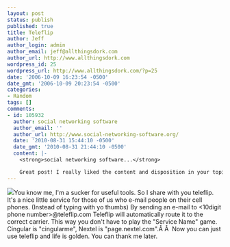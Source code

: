 ```yaml
---
layout: post
status: publish
published: true
title: Teleflip
author: Jeff
author_login: admin
author_email: jeff@allthingsdork.com
author_url: http://www.allthingsdork.com
wordpress_id: 25
wordpress_url: http://www.allthingsdork.com/?p=25
date: '2006-10-09 16:23:54 -0500'
date_gmt: '2006-10-09 20:23:54 -0500'
categories:
- Random
tags: []
comments:
- id: 105932
  author: social networking software
  author_email: ''
  author_url: http://www.social-networking-software.org/
  date: '2010-08-31 15:44:10 -0500'
  date_gmt: '2010-08-31 21:44:10 -0500'
  content: |-
    <strong>social networking software...</strong>

    Great post! I really liked the content and disposition in your topic!...
---
```

<p><img align="bottom" src="http://www.teleflip.com/graphics/telefliplogo.gif" />You know me, I'm a sucker for useful tools. So I share with you teleflip. It's a nice little service for those of us who e-mail people on their cell phones. (Instead of typing with yo thumbs) By sending an e-mail to <10digit phone number>@teleflip.com Teleflip will automatically route it to the correct carrier. This way you don't have to play the "Service Name" game. Cingular is "cingularme", Nextel is "page.nextel.com".&Acirc;&nbsp;&Acirc;&nbsp; Now you can just use teleflip and life is golden. You can thank me later.</p>
